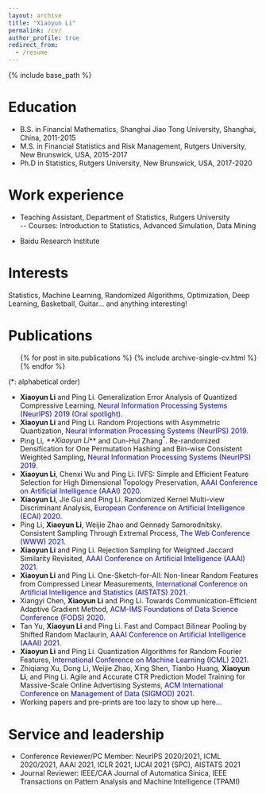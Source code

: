 ```yaml
---
layout: archive
title: "Xiaoyun Li"
permalink: /cv/
author_profile: true
redirect_from:
  - /resume
---
```


{% include base_path %}

Education
======
* B.S. in Financial Mathematics, Shanghai Jiao Tong University, Shanghai, China, 2011-2015
* M.S. in Financial Statistics and Risk Management, Rutgers University, New Brunswick, USA, 2015-2017
* Ph.D in Statistics, Rutgers University, New Brunswick, USA, 2017-2020

Work experience
======
* Teaching Assistant, Department of Statistics, Rutgers University\
   -- Courses: Introduction to Statistics, Advanced Simulation, Data Mining

* Baidu Research Institute

Interests
======
Statistics, Machine Learning, Randomized Algorithms, Optimization, Deep Learning, Basketball, Guitar... and anything interesting!

Publications
======
  <ul>{% for post in site.publications %}
    {% include archive-single-cv.html %}
  {% endfor %}</ul>
  
(*: alphabetical order)

* **Xiaoyun Li** and Ping Li. Generalization Error Analysis of Quantized Compressive Learning, <span style="color:blue">Neural Information Processing Systems (NeurIPS) 2019 (Oral spotlight)</span>.
* **Xiaoyun Li** and Ping Li. Random Projections with Asymmetric Quantization, <span style="color:blue">Neural Information Processing Systems (NeurIPS) 2019</span>.
* Ping Li<sup>*</sup>, **Xiaoyun Li<sup>*</sup>** and Cun-Hui Zhang<sup>*</sup>. Re-randomized Densification for One Permutation Hashing and Bin-wise Consistent Weighted Sampling, <span style="color:blue">Neural Information Processing Systems (NeurIPS) 2019</span>.
* **Xiaoyun Li**, Chenxi Wu and Ping Li. IVFS: Simple and Efficient Feature Selection for High Dimensional Topology Preservation, <span style="color:blue">AAAI Conference on Artificial Intelligence (AAAI) 2020</span>.
* **Xiaoyun Li**, Jie Gui and Ping Li. Randomized Kernel Multi-view Discriminant Analysis, <span style="color:blue">European Conference on Artificial Intelligence (ECAI) 2020</span>.
* Ping Li, **Xiaoyun Li**, Weijie Zhao and Gennady Samorodnitsky. Consistent Sampling Through Extremal Process, <span style="color:blue">The Web Conference (WWW) 2021</span>.
* **Xiaoyun Li** and Ping Li. Rejection Sampling for Weighted Jaccard Similarity Revisited, <span style="color:blue">AAAI Conference on Artificial Intelligence (AAAI) 2021</span>.
* **Xiaoyun Li** and Ping Li. One-Sketch-for-All: Non-linear Random Features from Compressed Linear Measurements, <span style="color:blue">International Conference on Artificial Intelligence and Statistics (AISTATS) 2021</span>.
* Xiangyi Chen, **Xiaoyun Li** and Ping Li. Towards Communication-Efficient Adaptive Gradient Method, <span style="color:blue">ACM-IMS Foundations of Data Science Conference (FODS) 2020</span>.
* Tan Yu, **Xiaoyun Li** and Ping Li. Fast and Compact Bilinear Pooling by Shifted Random Maclaurin, <span style="color:blue">AAAI Conference on Artificial Intelligence (AAAI) 2021</span>.
* **Xiaoyun Li** and Ping Li. Quantization Algorithms for Random Fourier Features, <span style="color:blue">International Conference on Machine Learning (ICML) 2021</span>.
* Zhiqiang Xu, Dong Li, Weijie Zhao, Xing Shen, Tianbo Huang, **Xiaoyun Li**, and Ping Li. Agile and Accurate CTR Prediction Model Training for Massive-Scale Online Advertising Systems, <span style="color:blue">ACM International Conference on Management of Data (SIGMOD) 2021</span>.
* Working papers and pre-prints are too lazy to show up here...

Service and leadership
======
* Conference Reviewer/PC Member: NeurIPS 2020/2021, ICML 2020/2021, AAAI 2021, ICLR 2021, IJCAI 2021 (SPC), AISTATS 2021
* Journal Reviewer: IEEE/CAA Journal of Automatica Sinica, IEEE Transactions on Pattern Analysis and Machine Intelligence (TPAMI)

